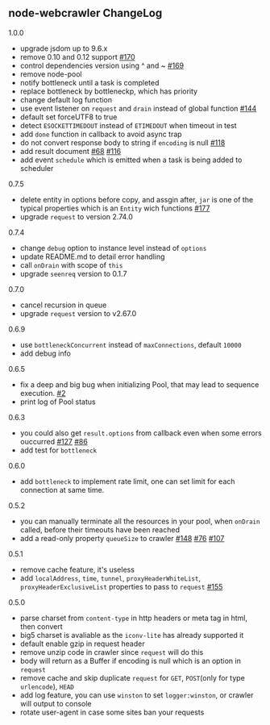 node-webcrawler ChangeLog
-------------------------

1.0.0
 * upgrade jsdom up to 9.6.x
 * remove 0.10 and 0.12 support [#170](https://github.com/bda-research/node-crawler/issues/170)
 * control dependencies version using ^ and ~ [#169](https://github.com/bda-research/node-crawler/issues/169)
 * remove node-pool
 * notify bottleneck until a task is completed
 * replace bottleneck by bottleneckp, which has priority
 * change default log function
 * use event listener on `request` and `drain` instead of global function [#144](https://github.com/bda-research/node-crawler/issues/144)
 * default set forceUTF8 to true
 * detect `ESOCKETTIMEDOUT` instead of `ETIMEDOUT` when timeout in test
 * add `done` function in callback to avoid async trap
 * do not convert response body to string if `encoding` is null [#118](https://github.com/bda-research/node-crawler/issues/118)
 * add result document [#68](https://github.com/bda-research/node-crawler/issues/68) [#116](https://github.com/bda-research/node-crawler/issues/116)
 * add event `schedule` which is emitted when a task is being added to scheduler
 
0.7.5
 * delete entity in options before copy, and assgin after, `jar` is one of the typical properties which is an `Entity` wich functions [#177](https://github.com/bda-research/node-crawler/issues/177)
 * upgrade `request` to version 2.74.0

0.7.4
 * change `debug` option to instance level instead of `options`
 * update README.md to detail error handling
 * call `onDrain` with scope of `this`
 * upgrade `seenreq` version to 0.1.7

0.7.0
 * cancel recursion in queue
 * upgrade `request` version to v2.67.0

0.6.9
 * use `bottleneckConcurrent` instead of `maxConnections`, default `10000`
 * add debug info

0.6.5
 * fix a deep and big bug when initializing Pool, that may lead to sequence execution. [#2](https://github.com/bda-research/node-webcrawler/issues/2)
 * print log of Pool status

0.6.3
 * you could also get `result.options` from callback even when some errors ouccurred [#127](https://github.com/bda-research/node-crawler/issues/127) [#86](https://github.com/bda-research/node-crawler/issues/86)
 * add test for `bottleneck`

0.6.0
 * add `bottleneck` to implement rate limit, one can set limit for each connection at same time.
 
0.5.2
 * you can manually terminate all the resources in your pool, when `onDrain` called, before their timeouts have been reached
 * add a read-only property `queueSize` to crawler [#148](https://github.com/bda-research/node-crawler/issues/148) [#76](https://github.com/bda-research/node-crawler/issues/76) [#107](https://github.com/bda-research/node-crawler/issues/107)
 
0.5.1
 * remove cache feature, it's useless
 * add `localAddress`, `time`, `tunnel`, `proxyHeaderWhiteList`, `proxyHeaderExclusiveList` properties to pass to `request` [#155](https://github.com/bda-research/node-crawler/issues/155)

0.5.0
 * parse charset from `content-type` in http headers or meta tag in html, then convert
 * big5 charset is avaliable as the `iconv-lite` has already supported it 
 * default enable gzip in request header
 * remove unzip code in crawler since `request` will do this
 * body will return as a Buffer if encoding is null which is an option in `request`
 * remove cache and skip duplicate `request` for `GET`, `POST`(only for type `urlencode`), `HEAD`
 * add log feature, you can use `winston` to set `logger:winston`, or crawler will output to console
 * rotate user-agent in case some sites ban your requests
 
